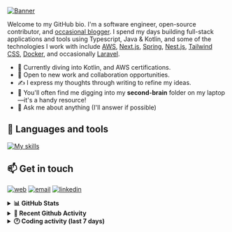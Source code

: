 [![Banner](https://raw.githubusercontent.com/wilfriedago/wilfriedago/main/assets/1.png)][website]

Welcome to my GitHub bio. I'm a software engineer, open-source contributor, and [occasional blogger][blog]. I spend my days building full-stack applications and tools using Typescript, Java & Kotlin, and some of the technologies I work with include [AWS](https://aws.amazon.com/fr/), [Next.js](https://nextjs.org/), [Spring](https://spring.io/), [Nest.js](https://nestjs.com/), [Tailwind CSS](https://github.com/tailwindlabs/tailwindcss), [Docker](https://www.docker.com/), and occasionally [Laravel](https://laravel.com/).

- 🔭 Currently diving into Kotlin, and AWS certifications.
- 👯 Open to new work and collaboration opportunities.
- ✍️ I express my thoughts through writing to refine my ideas.
- 🧠 You'll often find me digging into my **second-brain** folder on my laptop—it's a handy resource!
- 💬 Ask me about anything (I'll answer if possible)

## 🎨 Languages and tools

[![My skills](https://skillicons.dev/icons?i=typescript,js,nodejs,nest,java,kotlin,spring,python,fastapi,django,aws,docker,vscode,idea,tailwind&perline=15)](https://wilfriedago.dev/about#skills)

## 📫 Get in touch
[![web](https://img.shields.io/badge/WEBSITE-12100E?logo=google-earth&color=282A36)][website]
[![email](https://img.shields.io/badge/MAIL-12100E?logo=mailgun&color=282A36)][mail]
[![linkedin](https://img.shields.io/badge/LINKEDIN-12100E?logo=linkedin&color=282A36)][linkedin]


<details>
  <summary><b>📊 GitHub Stats</b></summary>
	<br/>
	<p align="left">
		<img width="49.5%" src="https://github-readme-stats.vercel.app/api?username=wilfriedago&show_icons=true&count_private=true&title_color=10b981&icon_color=10b981&theme=react&hide_border=true&rank_icon=github" />
		<img width="49.5%" src="https://streak-stats.demolab.com/?user=wilfriedago&hide_border=true&theme=react&ring=10b981&fire=fff&currStreakNum=fff&sideLabels=10b981&currStreakLabel=10b981&sideNums=fff" />
	</p>
</details>

<details>
  <summary><b>📅 Recent Github Activity</b></summary>
	<br>

<!--RECENT_ACTIVITY:last_update-->
Last Updated: Wednesday, September 25th, 2024, 4:17:42 AM
<!--RECENT_ACTIVITY:last_update_end-->

<!--RECENT_ACTIVITY:start-->
1. ⭐ Starred [DanCarl857/MobileMoneyTool](https://github.com/DanCarl857/MobileMoneyTool)<br>
2. ⭐ Starred [checkmarble/marble-frontend](https://github.com/checkmarble/marble-frontend)<br>
3. 💪 Opened PR [#1](https://github.com/wilfriedago/skills-introduction-to-github/pull/1) in [wilfriedago/skills-introduction-to-github](https://github.com/wilfriedago/skills-introduction-to-github)<br>
4. 📔 Created new repository [wilfriedago/skills-introduction-to-github](https://github.com/wilfriedago/skills-introduction-to-github)<br>
5. ⬆️ Pushed 79 commit(s) to [wilfriedago/bulletproof-react](https://github.com/wilfriedago/bulletproof-react)<br>
<!--RECENT_ACTIVITY:end-->
</details>

<details>
  <summary><b>🕐 Coding activity (last 7 days)</b></summary>
	<br>

<!--START_SECTION:waka-->

```python
Total Time: 18 hrs 21 mins

Java                       10 hrs 4 mins   █████████████▒░░░░░░░░░░░   53.99 %
TypeScript                 4 hrs 22 mins   ██████░░░░░░░░░░░░░░░░░░░   23.48 %
YAML                       46 mins         █░░░░░░░░░░░░░░░░░░░░░░░░   04.13 %
Markdown                   41 mins         █░░░░░░░░░░░░░░░░░░░░░░░░   03.69 %
Text                       32 mins         ▓░░░░░░░░░░░░░░░░░░░░░░░░   02.87 %
JavaScript                 19 mins         ▒░░░░░░░░░░░░░░░░░░░░░░░░   01.70 %
JSON                       17 mins         ▒░░░░░░░░░░░░░░░░░░░░░░░░   01.56 %
Other                      17 mins         ▒░░░░░░░░░░░░░░░░░░░░░░░░   01.54 %
```

<!--END_SECTION:waka-->
</details>

[website]: https://wilfriedago.dev
[linkedin]: https://linkedin.com/in/wilfriedago
[blog]: https://wilfriedago.dev/blog
[mail]: mailto:me@wilfriedago.dev
